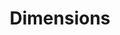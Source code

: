 ---
bigquery: https://console.cloud.google.com/bigquery?p=covid-19-dimensions-ai&page=table&d=data&t=publications
contributors: Digital Science, https://www.digital-science.com/
cost: Free for personal, non-commercial use.
description: Dimensions contains more than 100 million publications, ranging from
  articles published in scholarly journals, books and book chapters, to preprints
  and conference proceedings. All publications are contextualized with linked data
  sets, funding, publications, patents, clinical trials, and policy documents. You
  can also view associated categories, funders, institutions, and researcher profiles.
documentation: https://docs.dimensions.ai/bigquery/index.html
last_edit: 04/06/2022, 18:00:05
location: https://www.dimensions.ai/products/free/
maintained_by: Digital Science, https://www.digital-science.com/
schema_fields:
- filing_year
- filing_status
- original_assignee_orgs
- category_hra
- investigators
- resulting_publication_doi
- labels
- current_assignee_orgs
- filing_date
- assignee_orgs
- interventions
- funding_cny
- editors
- research_org_state_codes
- book_title
- date_normal
- language
- category_hrcs_rac
- funding_usd
- foa_number
- pmid
- date_imported_gbq
- family_count
- associated_publication_doi
- authors
- supporting_grant_ids
- phase
- status
- relationships
- category_icrp_ct
- research_org_cities
- publisher
- citations
- cpc
- wikipedia_url
- research_orgs
- parent_id
- journal
- category_bra
- subtitles
- funder_org_state_codes
- date
- category_hrcs_hc
- legal_status
- concepts
- family_id
- proceedings_title
- end_date
- publication_ids
- repository_id
- year
- acknowledgements
- isbn
- aliases
- associated_publication_pmid
- book_series_title
- grant_number
- priority_date
- original_assignee_countries
- research_org_state_names
- category_uoa
- created_date
- conditions
- date_modified
- funder_org_cities
- funding_chf
- researcher_ids
- date_online
- resulting_publication_ids
- category_for
- funder_countries
- associated_grant_ids
- categories
- funding_cad
- jurisdiction
- pages
- links
- doi
- acronym
- reference_ids
- research_org_country_names
- publication_date
- repository_url
- funding_nzd
- citation_string
- organisation_details
- funding_jpy
- types
- original_assignee
- abstract
- application_number
- funding_details
- funding_gbp
- category_icrp_cso
- altmetrics
- expiration_date
- mesh_headings
- id
- funding_eur
- description
- associated_publication_arxiv_id
- clinical_trial_ids
- open_access_categories
- funding_aud
- volume
- address
- type
- funder_orgs
- conference
- original_abstract
- license
- active_years
- acronyms
- original_title
- eisbn
- start_date
- cited_by_ids
- name
- issue
- assignee_countries
- legal_events
- granted_date
- linkout
- family_members_ids
- source_id
- arxiv_id
- registry
- metrics
- priority_year
- funder_org
- category_rcdc
- email_address
- current_assignee_countries
- external_ids
- embargo_date
- granted_year
- established
- start_year
- mesh_terms
- pmcid
- repository_name
- ipcr
- associated_publication_id
- funding_currency
- date_inserted
- open_access_categories_v2
- kind
- patent_ids
- gender
- journal_lists
- citations_count
- funder_org_acronyms
- funder_org_countries
- title
- expiration_year
- brief_title
- end_year
- current_assignee
- research_org_city_names
- inventor_names
- date_print
- research_org_countries
- publication_year
- funding_amount
- category_sdg
shortname: dimensions
tags:
- scholarly literature
- patents
- funding
- clinical trials
- academic profiles
terms_of_use: 'Use of both the Dimensions COVID-19 dataset and full Dimensions dataset
  are subject to the Dimensions Terms of use: https://www.dimensions.ai/policies-terms-legal '
title: Dimensions
uuid: dcff88bd-fe6b-4fdb-8159-809bf9d7bc1c
---